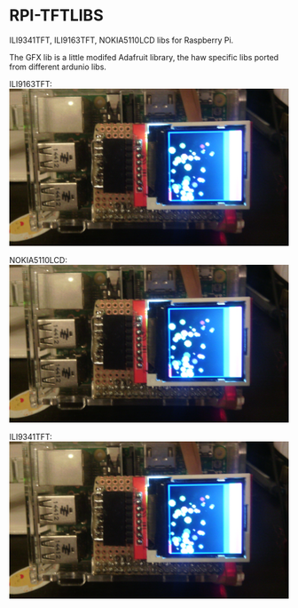 # RPI-TFTLIBS
 ILI9341TFT, ILI9163TFT, NOKIA5110LCD libs for Raspberry Pi.

The GFX lib is a little modifed Adafruit library, the haw specific libs
ported from different ardunio libs.



ILI9163TFT:
![Alt text](/images/img1.jpg?raw=true "")


NOKIA5110LCD:
![Alt text](/images/img1.jpg?raw=true "")


ILI9341TFT:
![Alt text](/images/img1.jpg?raw=true "")

